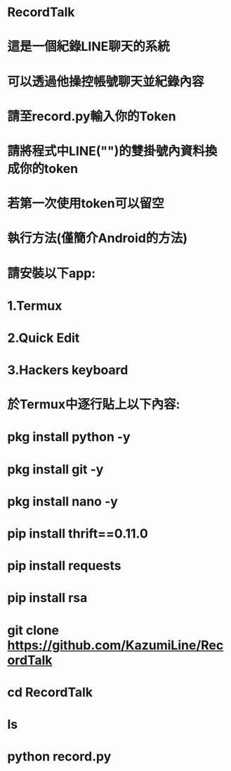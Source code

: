 # RecordTalk

# 這是一個紀錄LINE聊天的系統
# 可以透過他操控帳號聊天並紀錄內容
# 請至record.py輸入你的Token
# 請將程式中LINE("")的雙掛號內資料換成你的token
# 若第一次使用token可以留空

# 執行方法(僅簡介Android的方法)

# 請安裝以下app:
# 1.Termux
# 2.Quick Edit
# 3.Hackers keyboard

# 於Termux中逐行貼上以下內容:
# pkg install python -y
# pkg install git -y
# pkg install nano -y
# pip install thrift==0.11.0
# pip install requests
# pip install rsa
# git clone https://github.com/KazumiLine/RecordTalk
# cd RecordTalk
# ls
# python record.py

